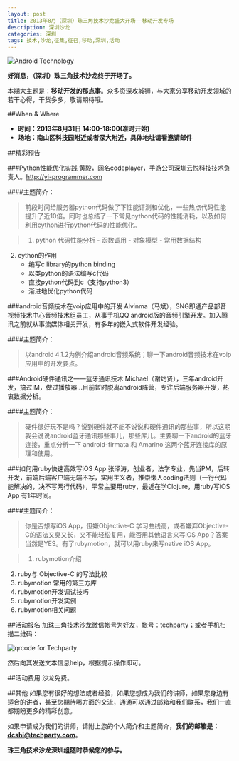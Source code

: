 ```yaml
---
layout: post
title: 2013年8月（深圳）珠三角技术沙龙盛大开场——移动开发专场
description: 深圳沙龙
categories: 深圳
tags: 技术,沙龙,征集,征召,移动,深圳,活动
---
```

![Android Technology](http://www.blogcdn.com/www.engadget.com/media/2011/02/sonos-blown-away-android-maxell.jpg)

**好消息，（深圳）珠三角技术沙龙终于开场了。**

本期大主题是：**移动开发的那点事**。众多资深攻城狮，与大家分享移动开发领域的若干心得，干货多多，敬请期待哦。

##When & Where
- **时间：2013年8月31日 14:00-18:00(准时开始)**
- **场地：南山区科技园附近或者深大附近，具体地址请看邀请邮件**

##精彩预告

###Python性能优化实践
黄毅，网名codeplayer，手游公司深圳云悦科技技术负责人。<http://yi-programmer.com>

####主题简介：
>前段时间给服务器python代码做了下性能评测和优化，一些热点代码性能提升了近10倍。同时也总结了一下常见python代码的性能消耗，以及如何利用cython进行python代码的性能优化。

>1. python 代码性能分析
	- 函数调用
	- 对象模型
	- 常用数据结构
2. cython的作用
	- 编写c library的python binding
	- 以类python的语法编写c代码
	- 直接python代码到c（支持python3）
	- 渐进地优化python代码

###android音频技术在voip应用中的开发
Alvinma（马斌），SNG即通产品部音视频技术中心音频技术组员工，从事手机QQ android版的音频引擎开发。加入腾讯之前就从事流媒体相关开发，有多年的嵌入式软件开发经验。

####主题简介：
>以android 4.1.2为例介绍android音频系统；聊一下android音频技术在voip应用中的开发要点。 

###Android硬件通讯之——蓝牙通讯技术
Michael（谢灼贤），三年android开发，搞过IM，做过播放器…目前暂时脱离android阵营，专注后端服务器开发，热衷数据分析。

####主题简介：
>硬件很好玩不是吗？说到硬件就不能不说说和硬件通讯的那些事，所以这期我会说说android蓝牙通讯那些事儿，那些库儿。主要聊一下android的蓝牙连接，重点分析一下 android-firmata 和 Amarino 这两个蓝牙连接库的原理和使用。

###如何用ruby快速高效写iOS App
张泽涛，创业者，法学专业，先当PM，后转开发，前端后端客户端无端不写，实用主义者，推崇懒人coding法则（一行代码能解决的，决不写两行代码），平常主要用ruby，最近在学Clojure，用ruby写iOS App 有1年时间。

####主题简介：
>你是否想写iOS App，但嫌Objective-C 学习曲线高，或者嫌弃Objective-C的语法又臭又长，又不能轻松复用，能否用其他语言来写iOS App？答案当然是YES。有了rubymotion，就可以用ruby来写native iOS App。

>1. rubymotion介绍
2. ruby与 Objective-C 的写法比较
3. rubymotion 常用的第三方库
4. rubymotion开发调试技巧
5. rubymotion开发实例
6. rubymotion相关问题

##活动报名
加珠三角技术沙龙微信帐号为好友，帐号：techparty；或者手机扫描二维码：

![qrcode for Techparty](http://techparty-media.qiniudn.com/2013/04/qrcode_for_gh_4d92f5a32967_430-300x300.jpg)

然后向其发送文本信息help，根据提示操作即可。

##活动费用
沙龙免费。

##其他
如果您有很好的想法或者经验，如果您想成为我们的讲师，如果您身边有适合的讲者，甚至您期待哪方面的交流，通通可以通过邮箱和我们联系，我们一直都期盼更多的精彩创意。

如果申请成为我们的讲师，请附上您的个人简介和主题简介，**我们的邮箱是：<dcshi@techparty.com>**。



**珠三角技术沙龙深圳组随时恭候您的参与。**

